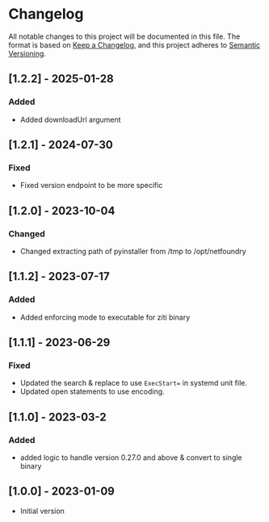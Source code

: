 # Changelog

All notable changes to this project will be documented in this file. The format is based on [Keep a Changelog](https://keepachangelog.com/en/1.0.0/), and this project adheres to [Semantic Versioning](https://semver.org/spec/v2.0.0.html).

## [1.2.2] - 2025-01-28

### Added

- Added downloadUrl argument

## [1.2.1] - 2024-07-30

### Fixed

- Fixed version endpoint to be more specific

## [1.2.0] - 2023-10-04

### Changed

- Changed extracting path of pyinstaller from /tmp to /opt/netfoundry


## [1.1.2] - 2023-07-17

### Added

- Added enforcing mode to executable for ziti binary

## [1.1.1] - 2023-06-29

### Fixed

- Updated the search & replace to use `ExecStart=` in systemd unit file.
- Updated open statements to use encoding.

## [1.1.0] - 2023-03-2

### Added 

- added logic to handle version 0.27.0 and above & convert to single binary 


## [1.0.0] - 2023-01-09

- Initial version
